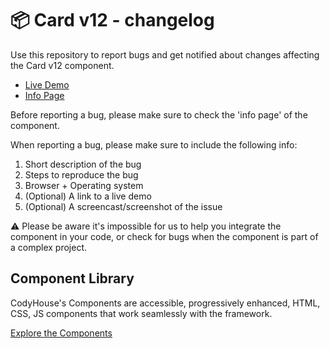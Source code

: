 # 📦 Card v12 - changelog

Use this repository to report bugs and get notified about changes affecting the Card v12 component.

- [Live Demo](https://codyhouse.co/ds/components/app/card-v12)
- [Info Page](https://codyhouse.co/ds/components/info/card-v12)

Before reporting a bug, please make sure to check the 'info page' of the component. 

When reporting a bug, please make sure to include the following info:

1. Short description of the bug
2. Steps to reproduce the bug
3. Browser + Operating system
4. (Optional) A link to a live demo
5. (Optional) A screencast/screenshot of the issue

⚠️ Please be aware it's impossible for us to help you integrate the component in your code, or check for bugs when the component is part of a complex project.

## Component Library

CodyHouse's Components are accessible, progressively enhanced, HTML, CSS, JS components that work seamlessly with the framework.

[Explore the Components](https://codyhouse.co/ds/components)

